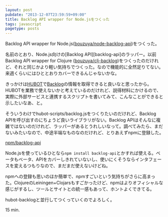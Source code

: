 ```yaml
---
layout: post
pubdate: "2013-12-07T23:59:59+09:00"
title: Backlog API wrapper for Node.jsをつくった
tags: javascript
pagetype: posts
---
```

Backlog API wrapper for Node.js([bouzuya/node-backlog-api][])をつくった。

名前のとおり、Node.js向けの[Backlog API][backlog-api]のラッパー。以前Backlog API wrapper for Clojure ([bouzuya/clj-backlog][])をつくったのだけれど、それと同じかより軽い気持ちでつくった。なので機能的に全然足りてない。来週くらいにはひととおりカバーできるんじゃないかな。

きっかけは[HUBOT][github/hubot]で[Backlog][backlog]の情報を取得できると良いなと思ったから。HUBOTを業務で使えないかと考えているのだけれど、説得材料にかけるので、実際に外部サービスと連携するスクリプトを書いてみて、こんなことができると示したいなあ、と。

そういうわけでhubot-scripts/backlog.jsをつくりたいのだけれど、Backlog APIを呼び出すのにちょうど良いライブラリがない。Backlog APIはそんなに複雑ではないのだけれど、ラッパーがあるとうれしいなって。調べてみたら、まだないみたいなので、中途半端なものなのだけれど、とりあえずnpmに登録した。

[npm/backlog-api][]

Node.jsを使っているひとなら`npm install backlog-api`とかすれば使える。ベータもベータ、APIをカバーしきれていないし、使いにくそうならインタフェースを変えるつもりなので、まだまだ使えないけどね。

npmへの登録も思いのほか簡単で、npmすごいという気持ちがさらに高まった。ClojureのLeiningen+Clojarsもすごかったけど、npmはよりオフィシャルな感じがするし、ツールとサイトとの統一感もあって、ホントよくできてる。

hubot-backlogと並行してつくっていくのでよろしく。

15 min.

[bouzuya/node-backlog-api]: https://github.com/bouzuya/node-backlog-api
[bouzuya/clj-backlog]: https://github.com/bouzuya/clj-backlog
[github/hubot]: https://github.com/github/hubot
[backlog]: http://backlog.jp/
[npm/backlog-api]: https://npmjs.org/package/backlog-api

